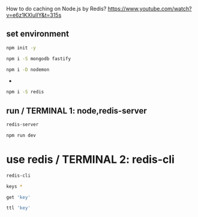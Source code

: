 How to do caching on Node.js by Redis?
https://www.youtube.com/watch?v=e6z1KXluIIY&t=315s

## set environment

```bash
npm init -y
```

```bash
npm i -S mongodb fastify 
```

```bash
npm i -D nodemon 
```

-

```bash
npm i -S redis
```

## run / TERMINAL 1: node,redis-server

```bash
redis-server
```

```bash
npm run dev
```

# use redis / TERMINAL 2: redis-cli

```bash
redis-cli
```

```bash
keys *
```

```bash
get 'key'
```

```bash
ttl 'key'
```
